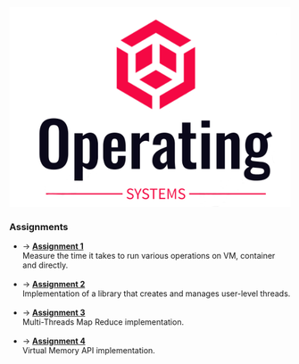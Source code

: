 <p align="center">
  <a href="https://shnaton.huji.ac.il/index.php/NewSyl/67829/2/2022/">
    <img src="https://github.com/neriabd/neriabd/blob/main/logos/OperatingSystems.png" alt="OS Icon">
  </a>
</p>

### Assignments  
-  → [**Assignment 1**](https://github.com/neriabd/OperatingSystems/tree/main/Assignment%201)
<br> Measure the time it takes to run various operations on VM, container and directly.
<br><br>
-  → [**Assignment 2**](https://github.com/neriabd/OperatingSystems/tree/main/Assignment%202)
<br> Implementation of a library that creates and manages user-level threads.
<br><br>
-  → [**Assignment 3**](https://github.com/neriabd/OperatingSystems/tree/main/Assignment%203)
<br>  Multi-Threads Map Reduce implementation. 
<br><br>
-  → [**Assignment 4**](https://github.com/neriabd/OperatingSystems/tree/main/Assignment%204)
<br> Virtual Memory API implementation.
<br><br> 
